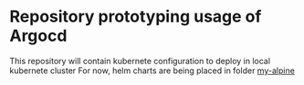 # Repository prototyping usage of Argocd
This repository will contain kubernete configuration to deploy in local kubernete cluster
For now, helm charts are being placed in folder [my-alpine](helm-app/my-alpine)
